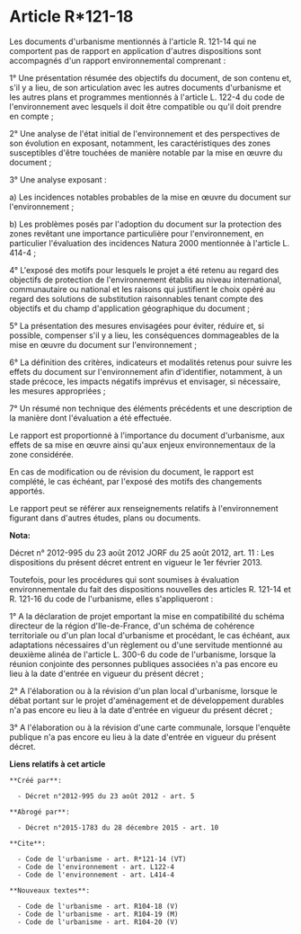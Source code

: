 # Article R*121-18

Les documents d'urbanisme mentionnés à l'article R. 121-14 qui ne comportent pas de rapport en application d'autres
dispositions sont accompagnés d'un rapport environnemental comprenant : 

1° Une présentation résumée des objectifs du document, de son contenu et, s'il y a lieu, de son articulation avec les autres
documents d'urbanisme et les autres plans et programmes mentionnés à l'article L. 122-4 du code de l'environnement avec
lesquels il doit être compatible ou qu'il doit prendre en compte ; 

2° Une analyse de l'état initial de l'environnement et des perspectives de son évolution en exposant, notamment, les
caractéristiques des zones susceptibles d'être touchées de manière notable par la mise en œuvre du document ; 

3° Une analyse exposant : 

a) Les incidences notables probables de la mise en œuvre du document sur l'environnement ; 

b) Les problèmes posés par l'adoption du document sur la protection des zones revêtant une importance particulière pour
l'environnement, en particulier l'évaluation des incidences Natura 2000 mentionnée à l'article L. 414-4 ; 

4° L'exposé des motifs pour lesquels le projet a été retenu au regard des objectifs de protection de l'environnement établis
au niveau international, communautaire ou national et les raisons qui justifient le choix opéré au regard des solutions de
substitution raisonnables tenant compte des objectifs et du champ d'application géographique du document ; 

5° La présentation des mesures envisagées pour éviter, réduire et, si possible, compenser s'il y a lieu, les conséquences
dommageables de la mise en œuvre du document sur l'environnement ; 

6° La définition des critères, indicateurs et modalités retenus pour suivre les effets du document sur l'environnement afin
d'identifier, notamment, à un stade précoce, les impacts négatifs imprévus et envisager, si nécessaire, les mesures
appropriées ; 

7° Un résumé non technique des éléments précédents et une description de la manière dont l'évaluation a été effectuée. 

Le rapport est proportionné à l'importance du document d'urbanisme, aux effets de sa mise en œuvre ainsi qu'aux enjeux
environnementaux de la zone considérée. 

En cas de modification ou de révision du document, le rapport est complété, le cas échéant, par l'exposé des motifs des
changements apportés. 

Le rapport peut se référer aux renseignements relatifs à l'environnement figurant dans d'autres études, plans ou documents.

**Nota:**

Décret n° 2012-995 du 23 août 2012 JORF du 25 août 2012, art. 11 : Les dispositions du présent décret entrent en vigueur le
1er février 2013.

Toutefois, pour les procédures qui sont soumises à évaluation environnementale du fait des dispositions nouvelles des
articles R. 121-14 et R. 121-16 du code de l'urbanisme, elles s'appliqueront :

1° A la déclaration de projet emportant la mise en compatibilité du schéma directeur de la région d'Ile-de-France, d'un
schéma de cohérence territoriale ou d'un plan local d'urbanisme et procédant, le cas échéant, aux adaptations nécessaires
d'un règlement ou d'une servitude mentionné au deuxième alinéa de l'article L. 300-6 du code de l'urbanisme, lorsque la
réunion conjointe des personnes publiques associées n'a pas encore eu lieu à la date d'entrée en vigueur du présent décret ;

2° A l'élaboration ou à la révision d'un plan local d'urbanisme, lorsque le débat portant sur le projet d'aménagement et de
développement durables n'a pas encore eu lieu à la date d'entrée en vigueur du présent décret ;

3° A l'élaboration ou à la révision d'une carte communale, lorsque l'enquête publique n'a pas encore eu lieu à la date
d'entrée en vigueur du présent décret.

**Liens relatifs à cet article**

	**Créé par**:

	  - Décret n°2012-995 du 23 août 2012 - art. 5

	**Abrogé par**:

	  - Décret n°2015-1783 du 28 décembre 2015 - art. 10

	**Cite**:

	  - Code de l'urbanisme - art. R*121-14 (VT)
	  - Code de l'environnement - art. L122-4
	  - Code de l'environnement - art. L414-4

	**Nouveaux textes**:

	  - Code de l'urbanisme - art. R104-18 (V)
	  - Code de l'urbanisme - art. R104-19 (M)
	  - Code de l'urbanisme - art. R104-20 (V)
